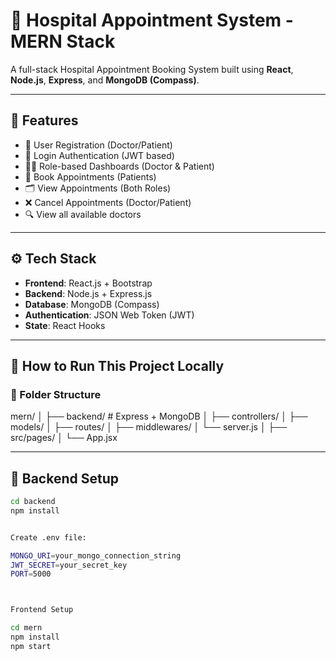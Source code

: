 # 🏥 Hospital Appointment System - MERN Stack

A full-stack Hospital Appointment Booking System built using **React**, **Node.js**, **Express**, and **MongoDB (Compass)**.

---

## 🔧 Features

- 👤 User Registration (Doctor/Patient)
- 🔐 Login Authentication (JWT based)
- 🧑‍⚕️ Role-based Dashboards (Doctor & Patient)
- 📅 Book Appointments (Patients)
- 🗂 View Appointments (Both Roles)
- ❌ Cancel Appointments (Doctor/Patient)
- 🔍 View all available doctors

---

## ⚙️ Tech Stack

- **Frontend**: React.js + Bootstrap
- **Backend**: Node.js + Express.js
- **Database**: MongoDB (Compass)
- **Authentication**: JSON Web Token (JWT)
- **State**: React Hooks

---

## 🧪 How to Run This Project Locally

### 📁 Folder Structure

mern/
│
├── backend/ # Express + MongoDB
│ ├── controllers/
│ ├── models/
│ ├── routes/
│ ├── middlewares/
│ └── server.js
│
├── src/pages/
│ └── App.jsx

---

## 🔌 Backend Setup

```bash
cd backend
npm install


Create .env file:

MONGO_URI=your_mongo_connection_string
JWT_SECRET=your_secret_key
PORT=5000



Frontend Setup

cd mern
npm install
npm start
```
